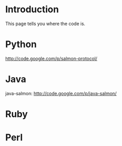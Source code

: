 # Introduction #

This page tells you where the code is.

# Python #

http://code.google.com/p/salmon-protocol/

# Java #

java-salmon: http://code.google.com/p/java-salmon/

# Ruby #

# Perl #
